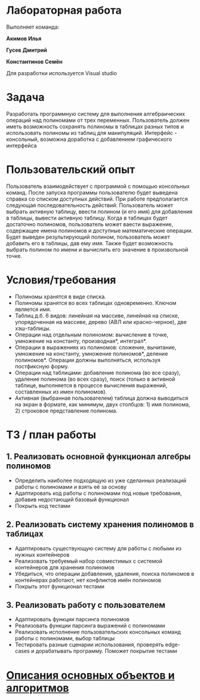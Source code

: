 
# Лабораторная работа
Выполняет команда:

**Акимов Илья**

**Гусев Дмитрий**

**Константинов Семён**

Для разработки используется Visual studio
# Задача
Разработать программную систему для выполнения алгебраических операций над полиномами от трех переменных. Пользователь должен иметь возможность сохранять полиномы в таблицах разных типов и использовать полиномы из таблиц для манипуляций. Интерфейс - консольный, возможна доработка с добавлением графического интерфейса

# Пользовательский опыт

Пользователь взаимодействует с программой с помощью консольных команд. После запуска программы пользователю будет выведена справка со списком доступных действий.
При работе предполагается следующая последовательность действий:
Пользователь может выбрать активную таблицу, ввести полином (и его имя) для добавления в таблицы, вывести активную таблицу.
Когда в таблицах будет достаточно полиномов, пользователь может ваести выражение, содержащее имена полиномов и доступные математические операции. Будет выведен результирующий полином, пользователь может добавить его в таблицы, дав ему имя.
Также будет возможность выбрать полином по имени и вычислить его значение в произвольной точке.

# Условия/требования

 - Полиномы хранятся в виде списка.
 - Полиномы хранятся во всех таблицах одновременно. Ключом является имя. 
 - Таблиц д.б. 6 видов: линейная на массиве, линейная на списке, упорядоченная на массиве, дерево (АВЛ или красно-черное), две хэш-таблицы.
 - Операции над отдельным полиномом: вычисление в точке, умножение на константу, производная*, интеграл*.
 - Операции в выражениях из полиномов: сложение, вычитание, умножение на константу, умножение полиномов*, деление полиномов*. Операции должны выполняться, используя постфиксную форму.
 - Операции над таблицами: добавление полинома (во все сразу), удаление полинома (во всех сразу), поиск (только в активной таблице, выполняется в процессе вычисления выражений, составленных из имен полиномов).
 - Активная (выбранная пользователем) таблица должна выводиться на экран в формате, как минимум, двух столбцов: 1) имя полинома, 2) строковое представление полинома.
# ТЗ / план работы
## 1. Реализовать основной функционал алгебры полиномов
- Определить наиболее подходящую из уже сделанных реализаций работы с полиномами и взять её за основу
- Адаптировать код работы с полиномами под новые требования, добавив недостающий базовый функционал
- Покрыть код тестами
## 2. Реализовать систему хранения полиномов в таблицах
- Адаптировать существующую систему для работы с любыми из нужных контейнеров
- Реализовать требуемый набор совместимых с системой контейнеров для хранения полиномов
- Убедиться, что операции добавления, удаления, поиска полиномов в контейнерах работают, нет конфликтов имён полиномов
- Покрыть этот функционал тестами
## 3. Реализовать работу с пользователем
- Адаптировать функции парсинга полиномов
- Реализовать функции парсинга выражений с полиномами
- Реализовать исполнение пользовательских консольных команд работы с полиномами, выбор таблицы
- Тестировать разные сценарии использования, проверять edge-cases и дорабатывать программу. Поможет покрытие тестами

# [Описания основных объектов и алгоритмов](./Algorithms_and_objects.md)
